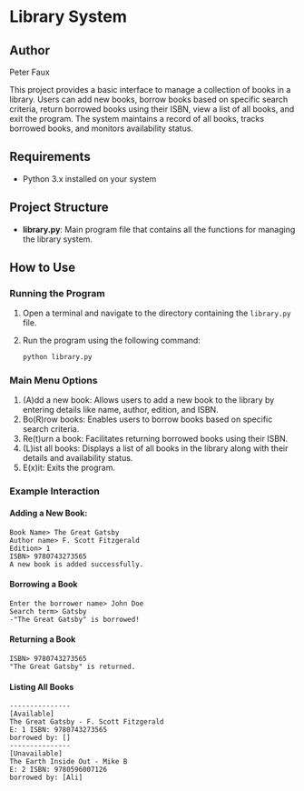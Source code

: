 # Library System

## Author
Peter Faux

This project provides a basic interface to manage a collection of books in a library. 
Users can add new books, borrow books based on specific search criteria, return borrowed 
books using their ISBN, view a list of all books, and exit the program. The system maintains 
a record of all books, tracks borrowed books, and monitors availability status.

## Requirements

- Python 3.x installed on your system

## Project Structure

- **library.py**: Main program file that contains all the functions for managing the library system.

## How to Use

### Running the Program

1. Open a terminal and navigate to the directory containing the `library.py` file.
2. Run the program using the following command:

   ```bash
   python library.py

### Main Menu Options
1. (A)dd a new book: Allows users to add a new book to the library by entering details 
like name, author, edition, and ISBN.
2. Bo(R)row books: Enables users to borrow books based on specific search criteria.
3. Re(t)urn a book: Facilitates returning borrowed books using their ISBN.
4. (L)ist all books: Displays a list of all books in the library along with their details and availability status.
5. E(x)it: Exits the program.

### Example Interaction
#### Adding a New Book:
	Book Name> The Great Gatsby
	Author name> F. Scott Fitzgerald
	Edition> 1
	ISBN> 9780743273565
	A new book is added successfully.

#### Borrowing a Book

	
	Enter the borrower name> John Doe
	Search term> Gatsby
	-"The Great Gatsby" is borrowed!

#### Returning a Book

	
	ISBN> 9780743273565
	"The Great Gatsby" is returned.

#### Listing All Books

	
	---------------
	[Available]
	The Great Gatsby - F. Scott Fitzgerald
	E: 1 ISBN: 9780743273565
	borrowed by: []
	---------------
	[Unavailable]
	The Earth Inside Out - Mike B
	E: 2 ISBN: 9780596007126
	borrowed by: [Ali]




